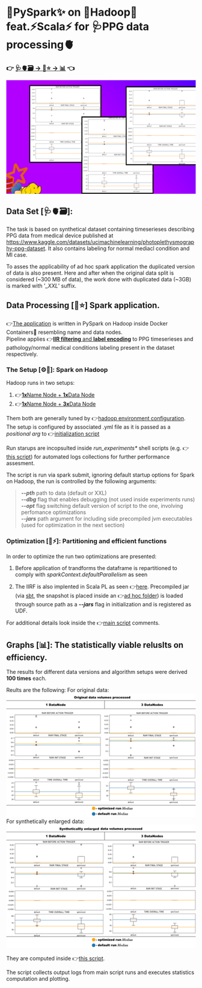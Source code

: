 # 🐍PySpark✨ on 📂Hadoop🐘 feat.⚡️Scala⚡️ for 🩺PPG data processing🫀<br>
### 👉 [🩺🫀🗃️ → 🐘⭐ → 📊](init.sh) 👈

![alt text](image.png)

<!--
4. В приложении применены 2 оптимизаци - репартицирование и вызов skala-udf (исходные коды и результаты сборки sbt в src/skala/iirf/*; не все результаты работы перенесены, но снапшот-jar загружен) вместо python-udf. 
-->

## Data Set [🩺🫀🗃️]: 
The task is based on synthetical dataset containing timeserieses describing PPG data from medical device published at https://www.kaggle.com/datasets/ucimachinelearning/photoplethysmography-ppg-dataset. It also contains labeling for normal mediacl condition and MI case. 

To asses the applicability of ad hoc spark application the duplicated version of data is also present. Here and after when the original data split is considered (~300 MB of data), the work done with duplicated data (~3GB) is marked with '*_XXL*' suffix.

## Data Processing [🐘⭐] Spark application.
👉[The application](./src/run.py) is written in PySpark on Hadoop inside Docker Containers🐋 resembling name and data nodes. <br>
Pipeline applies 👉[**IIR filtering** and **label encoding**](../kafka_ml/) to PPG timeserieses and pathology/normal medical conditions labeling present in the dataset respectively.

### The Setup [⚙️📂]: Spark on Hadoop
Hadoop runs in two setups:
1. 👉[**1x**Name Node + **1x**Data Node](./compose_singlenode_spark.yml)
2. 👉[**1x**Name Node + **3x**Data Node](./compose_multinode_spark.yml)

Them both are generally tuned by 👉[hadoop environment configuration](./hadoop_cfg.env).
The setup is configured by associated .yml file as it is passed as a *positional arg* to 👉[initialization script](./init.sh)

Run starups are incopsulted inside *run_experiments\** shell scripts (e.g. 👉[this script](./run_experements_single_node.sh)) for automated logs collections for further performance assesment.

The script is run via spark submit, ignoring default startup options for Spark on Hadoop, the run is controlled by the following arguments:

> ***--pth*** path to data (default or XXL) <br>
***--dbg*** flag that enables debugging (not used inside experiments runs) <br>
***--opt*** flag switching default version of script to the one, involving perfomance optimizations <br>
***--jars*** path argument for including side precompiled jvm executables (used for optimization in the next section) <br>

### Optimization [🧩⚡️]: Partitioning and efficient functions

In order to optimize the run two optimizations are presented:

1. Before application of trandforms the dataframe is repartitioned to comply with *sparkContext.defaultParallelism* as seen 

2. The IIRF is also implented in Scala PL as seen 👉[here](.src/scala/iirf/src/main/scala/Main.scala). Precompiled jar (via [sbt](https://www.scala-sbt.org/), the snapshot is placed inside an 👉[ad hoc folder](./src/scala/)) is loaded through source path as a ***--jars***  flag in initialization and is registered as UDF.

For additional details look inside the 👉[main script](./src/run.py) comments.

## Graphs [📊]: The statistically viable reluslts on efficiency.

The results for different data versions and algorithm setups were derived **100 times** each.

Reults are the following:
For original data:
![alt text](./sparklab_1_commondata_stats.png)
For synthetically enlarged data:
![alt text](./sparklab_1_synthdata_stats.png)

They are computed inside 👉[this script](./plots.ipynb).<br>

The script collects output logs from main script runs and executes statistics computation and plotting.